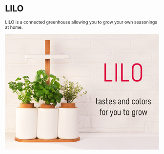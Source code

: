 # LILO
LILO is a connected greenhouse allowing you to grow your own seasonings at home.

![alt tag](https://github.com/zirkis/LILO/blob/master/lilo.png)
